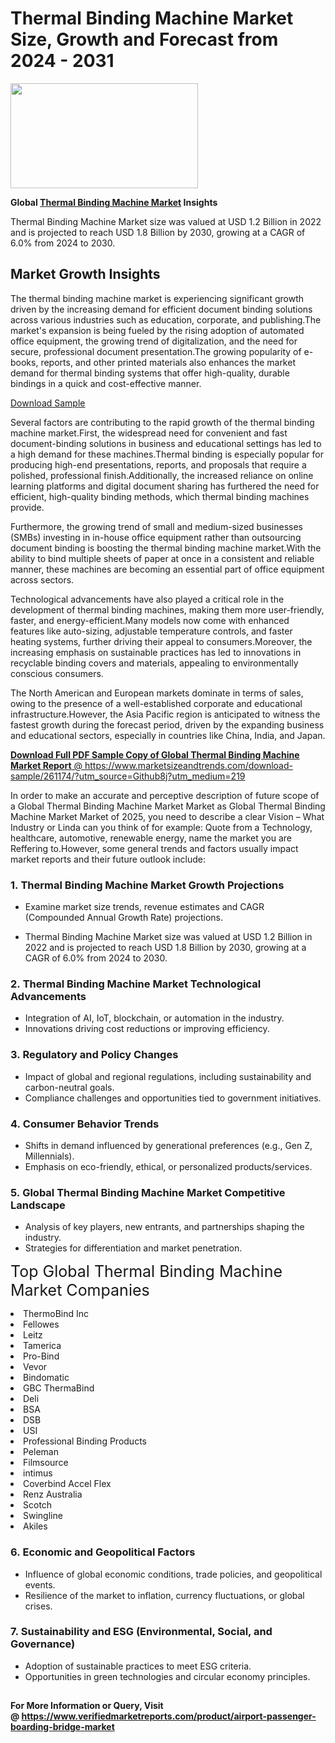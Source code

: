 <H1>Thermal Binding Machine Market Size, Growth and Forecast from 2024 - 2031</H1><img class="aligncenter size-medium wp-image-584254" src="https://thirdeyenews.in/wp-content/uploads/2024/09/Global-Market-Research-300x168.jpeg" alt="" width="300" height="168" /><p><strong>Global&nbsp;<a href="https://www.marketsizeandtrends.com/download-sample/261174/?utm_source=Github8j?utm_medium=219">Thermal Binding Machine Market</a> Insights</strong></p><p>Thermal Binding Machine Market size was valued at USD 1.2 Billion in 2022 and is projected to reach USD 1.8 Billion by 2030, growing at a CAGR of 6.0% from 2024 to 2030.</p><p><h2>Market Growth Insights</h2> <p>The thermal binding machine market is experiencing significant growth driven by the increasing demand for efficient document binding solutions across various industries such as education, corporate, and publishing.The market's expansion is being fueled by the rising adoption of automated office equipment, the growing trend of digitalization, and the need for secure, professional document presentation.The growing popularity of e-books, reports, and other printed materials also enhances the market demand for thermal binding systems that offer high-quality, durable bindings in a quick and cost-effective manner.</p> <p><a href="#">Download Sample</a></p> <p>Several factors are contributing to the rapid growth of the thermal binding machine market.First, the widespread need for convenient and fast document-binding solutions in business and educational settings has led to a high demand for these machines.Thermal binding is especially popular for producing high-end presentations, reports, and proposals that require a polished, professional finish.Additionally, the increased reliance on online learning platforms and digital document sharing has furthered the need for efficient, high-quality binding methods, which thermal binding machines provide.</p> <p>Furthermore, the growing trend of small and medium-sized businesses (SMBs) investing in in-house office equipment rather than outsourcing document binding is boosting the thermal binding machine market.With the ability to bind multiple sheets of paper at once in a consistent and reliable manner, these machines are becoming an essential part of office equipment across sectors.</p> <p>Technological advancements have also played a critical role in the development of thermal binding machines, making them more user-friendly, faster, and energy-efficient.Many models now come with enhanced features like auto-sizing, adjustable temperature controls, and faster heating systems, further driving their appeal to consumers.Moreover, the increasing emphasis on sustainable practices has led to innovations in recyclable binding covers and materials, appealing to environmentally conscious consumers.</p> <p>The North American and European markets dominate in terms of sales, owing to the presence of a well-established corporate and educational infrastructure.However, the Asia Pacific region is anticipated to witness the fastest growth during the forecast period, driven by the expanding business and educational sectors, especially in countries like China, India, and Japan.</p> <p><a href="#"></p><p><span class=""><strong>Download Full PDF Sample Copy of Global Thermal Binding Machine Market Report</strong> @ <a href="https://www.marketsizeandtrends.com/download-sample/261174/?utm_source=Github8j?utm_medium=219" target="_blank">https://www.marketsizeandtrends.com/download-sample/261174/?utm_source=Github8j?utm_medium=219</a></span></p><p>In order to make an accurate and perceptive description of future scope of a Global&nbsp;Thermal Binding Machine Market Market as Global&nbsp;Thermal Binding Machine Market Market of 2025, you need to describe a clear Vision &ndash; What Industry or Linda can you think of for example: Quote from a Technology, healthcare, automotive, renewable energy, name the market you are Reffering to.However, some general trends and factors usually impact market reports and their future outlook include:</p><h3>1.&nbsp;<strong>Thermal Binding Machine Market Growth Projections</strong></h3><ul><li>Examine market size trends, revenue estimates and CAGR (Compounded Annual Growth Rate) projections.</li><li><p>Thermal Binding Machine Market size was valued at USD 1.2 Billion in 2022 and is projected to reach USD 1.8 Billion by 2030, growing at a CAGR of 6.0% from 2024 to 2030.</p></li></ul><h3>2.&nbsp;<strong>Thermal Binding Machine Market Technological Advancements</strong></h3><ul><li>Integration of AI, IoT, blockchain, or automation in the industry.</li><li>Innovations driving cost reductions or improving efficiency.</li></ul><h3>3.&nbsp;<strong>Regulatory and Policy Changes</strong></h3><ul><li>Impact of global and regional regulations, including sustainability and carbon-neutral goals.</li><li>Compliance challenges and opportunities tied to government initiatives.</li></ul><h3>4.&nbsp;<strong>Consumer Behavior Trends</strong></h3><ul><li>Shifts in demand influenced by generational preferences (e.g., Gen Z, Millennials).</li><li>Emphasis on eco-friendly, ethical, or personalized products/services.</li></ul><h3>5.&nbsp;<strong>Global Thermal Binding Machine Market Competitive Landscape</strong></h3><ul><li>Analysis of key players, new entrants, and partnerships shaping the industry.</li><li>Strategies for differentiation and market penetration.</li></ul><p data-pm-slice="1 1 []"><span style="color: inherit; font-family: inherit; font-size: 25px;">Top Global Thermal Binding Machine Market Companies</span></p><div class="" data-test-id=""><p><li>ThermoBind Inc</li><li> Fellowes</li><li> Leitz</li><li> Tamerica</li><li> Pro-Bind</li><li> Vevor</li><li> Bindomatic</li><li> GBC ThermaBind</li><li> Deli</li><li> BSA</li><li> DSB</li><li> USI</li><li> Professional Binding Products</li><li> Peleman</li><li> Filmsource</li><li> intimus</li><li> Coverbind Accel Flex</li><li> Renz Australia</li><li> Scotch</li><li> Swingline</li><li> Akiles</li></p></div><h3>6.&nbsp;<strong>Economic and Geopolitical Factors</strong></h3><ul><li>Influence of global economic conditions, trade policies, and geopolitical events.</li><li>Resilience of the market to inflation, currency fluctuations, or global crises.</li></ul><h3>7.&nbsp;<strong>Sustainability and ESG (Environmental, Social, and Governance)</strong></h3><ul><li>Adoption of sustainable practices to meet ESG criteria.</li><li>Opportunities in green technologies and circular economy principles.</li></ul><h2><strong style="font-size: 14px;">For More Information or Query, Visit @&nbsp;</strong><a style="background-color: #ffffff; font-size: 14px;" href="https://www.marketsizeandtrends.com/report/thermal-binding-machine-market/" target="_blank">https://www.verifiedmarketreports.com/product/airport-passenger-boarding-bridge-market</a></h2>